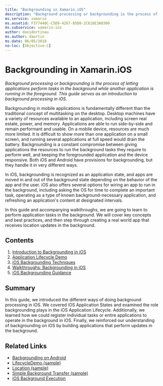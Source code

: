 ```yaml
---
title: "Backgrounding in Xamarin.iOS"
description: "Background processing or backgrounding is the process of letting applications perform tasks in the background while another application is running in the foreground. This guide serves as an introduction to background processing in iOS."
ms.service: xamarin
ms.assetid: F377440C-C5D9-4267-85D8-2C816E3A0300
ms.subservice: xamarin-ios
author: davidortinau
ms.author: daortin
ms.date: 06/05/2018
no-loc: [Objective-C]
---
```


# Backgrounding in Xamarin.iOS

_Background processing or backgrounding is the process of letting applications perform tasks in the background while another application is running in the foreground. This guide serves as an introduction to background processing in iOS._

Backgrounding in mobile applications is fundamentally different than the traditional concept of multitasking on the desktop. Desktop machines have a variety of resources available to an application, including screen real estate, power, and memory. Applications are able to run side-by-side and remain performant and usable. On a mobile device, resources are much more limited. It is difficult to show more than one application on a small screen, and running several applications at full speed would drain the battery. Backgrounding is a constant compromise between giving applications the resources to run the background tasks they require to perform well, and keeping the foregrounded application and the device responsive. Both iOS and Android have provisions for backgrounding, but they handle it in very different ways.

In iOS, backgrounding is recognized as an application state, and apps are moved in and out of the background state depending on the behavior of the app and the user. iOS also offers several options for wiring an app to run in the background, including asking the OS for time to complete an important task, operating as a type of known background-necessary application, and refreshing an application's content at designated intervals.

In this guide and accompanying walkthroughs, we are going to learn to perform application tasks in the background. We will cover key concepts and best practices, and then step through creating a real world app that receives location updates in the background.

## Contents

1. [Introduction to Backgrounding in iOS](~/ios/app-fundamentals/backgrounding/introduction-to-backgrounding-in-ios.md)
1. [Application Lifecycle Demo](~/ios/app-fundamentals/backgrounding/application-lifecycle-demo.md)
1. [iOS Backgrounding Techniques](~/ios/app-fundamentals/backgrounding/ios-backgrounding-techniques/index.md)
1. [Walkthroughs: Backgrounding in iOS](~/ios/app-fundamentals/backgrounding/ios-backgrounding-walkthroughs/index.md)
1. [iOS Backgrounding Guidance](~/ios/app-fundamentals/backgrounding/ios-backgrounding-guidance.md)

## Summary

In this guide, we introduced the different ways of doing background processing in iOS. We covered iOS Application States and examined the role backgrounding plays in the iOS Application Lifecycle. Additionally, we learned how we could register individual tasks or entire applications to operate in the background in iOS. Finally, we reinforced our understanding of backgrounding on iOS by building applications that perform updates in the background.

## Related Links

- [Backgrounding on Android](~/android/app-fundamentals/services/index.md)
- [LifecycleDemo (sample)](/samples/xamarin/ios-samples/lifecycledemo)
- [Location (sample)](/samples/xamarin/ios-samples/location)
- [Simple Background Transfer (sample)](/samples/xamarin/ios-samples/simplebackgroundtransfer)
- [iOS Background Execution](https://developer.apple.com/library/ios/documentation/iPhone/Conceptual/iPhoneOSProgrammingGuide/BackgroundExecution/BackgroundExecution.html)